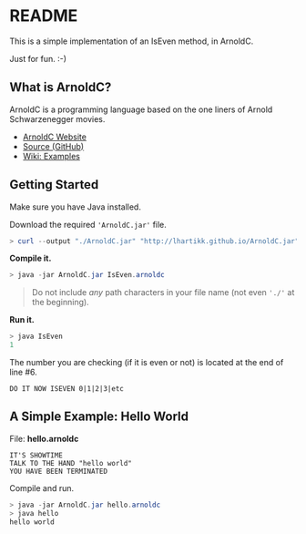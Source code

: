# README

This is a simple implementation of an IsEven method, in ArnoldC.

Just for fun. :-)

## What is ArnoldC?

ArnoldC is a programming language based on the one liners of Arnold Schwarzenegger movies.

- [ArnoldC Website](https://lhartikk.github.io/ArnoldC/)
- [Source (GitHub)](https://github.com/lhartikk/ArnoldC)
- [Wiki: Examples](https://github.com/lhartikk/ArnoldC/wiki/ArnoldC)

## Getting Started

Make sure you have Java installed.

Download the required `'ArnoldC.jar'` file.

```powershell
> curl --output "./ArnoldC.jar" "http://lhartikk.github.io/ArnoldC.jar"
```

**Compile it.**

```powershell
> java -jar ArnoldC.jar IsEven.arnoldc
```

> Do not include _any_ path characters in your file name (not even `'./'` at the beginning).

**Run it.**

```powershell
> java IsEven
1
```

The number you are checking (if it is even or not) is located at the end of line #6.

```text
DO IT NOW ISEVEN 0|1|2|3|etc
```

## A Simple Example: Hello World

File: **hello.arnoldc**

```arnoldc
IT'S SHOWTIME
TALK TO THE HAND "hello world"
YOU HAVE BEEN TERMINATED
```

Compile and run.

```powershell
> java -jar ArnoldC.jar hello.arnoldc
> java hello
hello world
```
